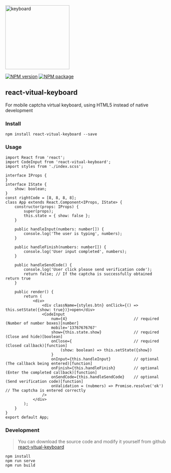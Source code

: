 <img width="200" src="http://qzruncode.github.io/image/example.png" alt="keyboard" >

[![NPM version](https://img.shields.io/npm/v/react-vitual-keyboard.svg)](https://www.npmjs.com/package/react-vitual-keyboard)
[![NPM package](https://img.shields.io/npm/dy/react-vitual-keyboard.svg)](https://www.npmjs.com/package/react-vitual-keyboard)

## react-vitual-keyboard

For mobile captcha virtual keyboard, using HTML5 instead of native development

### Install
```
npm install react-vitual-keyboard --save
```

### Usage
```
import React from 'react';
import CodeInput from 'react-vitual-keyboard';
import styles from './index.scss';

interface IProps {
}
interface IState {
    show: boolean;
}
const rightCode = [8, 8, 8, 8];
class App extends React.Component<IProps, IState> {
    constructor(props: IProps) {
        super(props);
        this.state = { show: false };
    }

    public handleInput(numbers: number[]) {
        console.log('The user is typing', numbers);
    }

    public handleFinish(numbers: number[]) {
        console.log('User input completed', numbers);
    }

    public handleSendCode() {
        console.log('User click please send verification code');
        return false; // If the captcha is successfully obtained return true
    }

    public render() {
        return (
            <div>
                <div className={styles.btn} onClick={() => this.setState({show: true})}>open</div>
                <CodeInput
                    num={4}                             // required (Number of number boxes)[number]
                    mobile='13767676767'
                    show={this.state.show}              // required (Close and hide)[boolean]
                    onClose={                           // required (Closed callback)[function]
                        (show: boolean) => this.setState({show})
                    }
                    onInput={this.handleInput}          // optional (The callback being entered)[function]
                    onFinish={this.handleFinish}        // optional (Enter the completed callback)[function]
                    onSendCode={this.handleSendCode}    // optional (Send verification code)[function]
                    onValidation = (nubmers) => Promise.resolve('ok') // The captcha is entered correctly
                />
            </div>
        );
    }
}
export default App;
```

### Development
> You can download the source code and modify it yourself from github [react-vitual-keyboard](https://github.com/qzruncode/react-vitual-keyboard)

```
npm install
npm run serve
npm run build
```